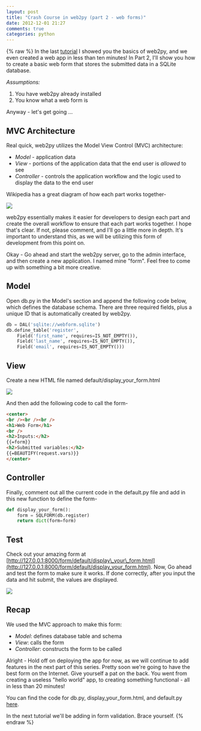 ```yaml
---
layout: post
title: "Crash Course in web2py (part 2 - web forms)"
date: 2012-12-01 21:27
comments: true
categories: python
---
```

{% raw %}
In the last [tutorial](http://mherman.org/blog/2012/11/27/crash-course-in-web2py-part-1/) I showed you the basics of web2py, and we even created a web app in less than ten minutes! In Part 2, I'll show you how to create a basic web form that stores the submitted data in a SQLite database.

*Assumptions:*

1.  You have web2py already installed
2.  You know what a web form is

Anyway - let's get going ...

## MVC Architecture

Real quick, web2py utilizes the Model View Control (MVC) architecture:

*   *Model* - application data
*   *View* - portions of the application data that the end user is *allowed* to see
*   *Controller* - controls the application workflow and the logic used to display the data to the end user

Wikipedia has a great diagram of how each part works together-

![](http://upload.wikimedia.org/wikipedia/commons/f/fd/MVC-Process.png)

web2py essentially makes it easier for developers to design each part and create the overall workflow to ensure that each part works together. I hope that's clear. If not, please comment, and I'll go a little more in depth. It's important to understand this, as we will be utilizing this form of development from this point on.

Okay - Go ahead and start the web2py server, go to the admin interface, and then create a new application. I named mine "form". Feel free to come up with something a bit more creative.

## **Model**

Open db.py in the Model's section and append the following code below, which defines the database schema. There are three required fields, plus a unique ID that is automatically created by web2py.

```python
db = DAL('sqlite://webform.sqlite') 
db.define_table('register', 
    Field('first_name', requires=IS_NOT_EMPTY()),
    Field('last_name', requires=IS_NOT_EMPTY()),
    Field('email', requires=IS_NOT_EMPTY()))
```

## **View**

Create a new HTML file named default/display\_your\_form.html 

![](http://www.backwardsteps.com/uploads/2012-11-30_2319.png)

And then add the following code to call the form-

    
```html    
<center>
<br /><br /><br />
<h1>Web Form</h1>
<br />
<h2>Inputs:</h2>
{{=form}}
<h2>Submitted variables:</h2>
{{=BEAUTIFY(request.vars)}}
</center>
```
    

## **Controller**

Finally, comment out all the current code in the default.py file and add in this new function to define the form-

```python
def display_your_form():
    form = SQLFORM(db.register)
    return dict(form=form)
```

## **Test**

Check out your amazing form at [http://127.0.0.1:8000/form/default/display\_your\_form.html](http://127.0.0.1:8000/form/default/display_your_form.html). Now, Go ahead and test the form to make sure it works. If done correctly, after you input the data and hit submit, the values are displayed.

![](http://www.backwardsteps.com/uploads/2012-11-30_2330.png)

## **Recap**

We used the MVC approach to make this form:

*   *Model*: defines database table and schema
*   *View*: calls the form
*   *Controller*: constructs the form to be called

Alright - Hold off on deploying the app for now, as we will continue to add features in the next part of this series. Pretty soon we're going to have the best form on the Internet. Give yourself a pat on the back. You went from creating a useless "hello world" app, to creating something functional - all in less than 20 minutes!

You can find the code for db.py, display\_your\_form.html, and default.py [here](https://github.com/mjhea0/web2py/tree/master/form%20-%20part%201).

In the next tutorial we'll be adding in form validation. Brace yourself.
{% endraw %}